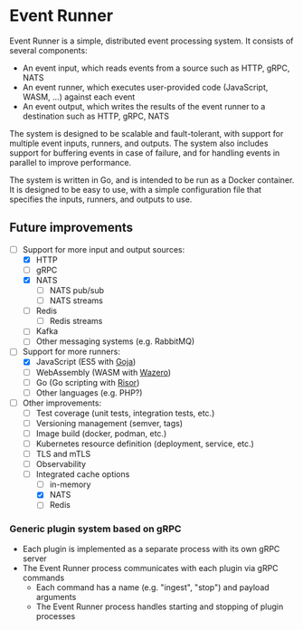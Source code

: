 # Event Runner

Event Runner is a simple, distributed event processing system. It consists of several components:

* An event input, which reads events from a source such as HTTP, gRPC, NATS
* An event runner, which executes user-provided code (JavaScript, WASM, ...) against each event
* An event output, which writes the results of the event runner to a destination such as HTTP, gRPC, NATS

The system is designed to be scalable and fault-tolerant, with support for multiple event inputs, runners, and outputs. The system also includes support for buffering events in case of failure, and for handling events in parallel to improve performance.

The system is written in Go, and is intended to be run as a Docker container. It is designed to be easy to use, with a simple configuration file that specifies the inputs, runners, and outputs to use.

Future improvements
-------------------

* [ ] Support for more input and output sources:
  * [x] HTTP
  * [ ] gRPC
  * [x] NATS
    * [ ] NATS pub/sub
    * [ ] NATS streams
  * [ ] Redis
    * [ ] Redis streams
  * [ ] Kafka
  * [ ] Other messaging systems (e.g. RabbitMQ)
* [ ] Support for more runners:
  * [x] JavaScript (ES5 with [Goja](https://github.com/dop251/goja))
  * [ ] WebAssembly (WASM with [Wazero](https://github.com/tetratelabs/wazero))
  * [ ] Go (Go scripting with [Risor](https://risor.io/))
  * [ ] Other languages (e.g. PHP?)
* [ ] Other improvements:
  * [ ] Test coverage (unit tests, integration tests, etc.)
  * [ ] Versioning management (semver, tags)
  * [ ] Image build (docker, podman, etc.)
  * [ ] Kubernetes resource definition (deployment, service, etc.)
  * [ ] TLS and mTLS
  * [ ] Observability
  * [ ] Integrated cache options
    * [ ] in-memory
    * [x] NATS
    * [ ] Redis

### Generic plugin system based on gRPC

* Each plugin is implemented as a separate process with its own gRPC server
* The Event Runner process communicates with each plugin via gRPC commands
  * Each command has a name (e.g. "ingest", "stop") and payload arguments
  * The Event Runner process handles starting and stopping of plugin processes
